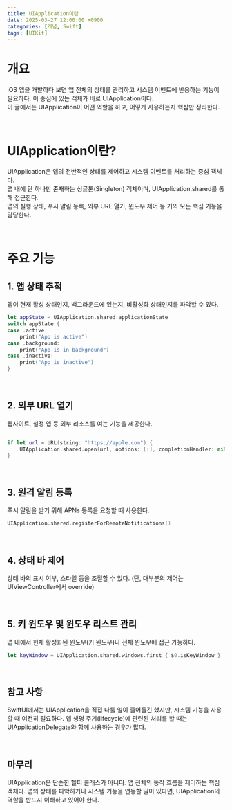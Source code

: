 ```yaml
---
title: UIApplication이란
date: 2025-03-27 12:00:00 +0900
categories: [개념, Swift]
tags: [UIKit]
---
```


# 개요

iOS 앱을 개발하다 보면 앱 전체의 상태를 관리하고 시스템 이벤트에 반응하는 기능이 필요하다. 이 중심에 있는 객체가 바로 UIApplication이다.  
이 글에서는 UIApplication이 어떤 역할을 하고, 어떻게 사용하는지 핵심만 정리한다.  

<br>

# UIApplication이란?

UIApplication은 앱의 전반적인 상태를 제어하고 시스템 이벤트를 처리하는 중심 객체다.  
앱 내에 단 하나만 존재하는 싱글톤(Singleton) 객체이며, UIApplication.shared를 통해 접근한다.  
앱의 실행 상태, 푸시 알림 등록, 외부 URL 열기, 윈도우 제어 등 거의 모든 핵심 기능을 담당한다.  

<br>

# 주요 기능

## 1. 앱 상태 추적
앱이 현재 활성 상태인지, 백그라운드에 있는지, 비활성화 상태인지를 파악할 수 있다.


```swift
let appState = UIApplication.shared.applicationState
switch appState {
case .active:
    print("App is active")
case .background:
    print("App is in background")
case .inactive:
    print("App is inactive")
}
```

<br>


## 2. 외부 URL 열기
웹사이트, 설정 앱 등 외부 리소스를 여는 기능을 제공한다.

```swift

if let url = URL(string: "https://apple.com") {
    UIApplication.shared.open(url, options: [:], completionHandler: nil)
}
```

<br>

## 3. 원격 알림 등록
푸시 알림을 받기 위해 APNs 등록을 요청할 때 사용한다.

```swift
UIApplication.shared.registerForRemoteNotifications()
```


<br>

## 4. 상태 바 제어
상태 바의 표시 여부, 스타일 등을 조절할 수 있다. (단, 대부분의 제어는 UIViewController에서 override)


<br>


## 5. 키 윈도우 및 윈도우 리스트 관리
앱 내에서 현재 활성화된 윈도우(키 윈도우)나 전체 윈도우에 접근 가능하다.

```swift
let keyWindow = UIApplication.shared.windows.first { $0.isKeyWindow }
```

<br>

## 참고 사항
SwiftUI에서는 UIApplication을 직접 다룰 일이 줄어들긴 했지만, 시스템 기능을 사용할 때 여전히 필요하다.
앱 생명 주기(lifecycle)에 관련된 처리를 할 때는 UIApplicationDelegate와 함께 사용하는 경우가 많다.

<br>


## 마무리
UIApplication은 단순한 헬퍼 클래스가 아니다. 앱 전체의 동작 흐름을 제어하는 핵심 객체다. 앱의 상태를 파악하거나 시스템 기능을 연동할 일이 있다면, UIApplication의 역할을 반드시 이해하고 있어야 한다.


